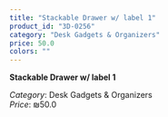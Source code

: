 ```yaml
---
title: "Stackable Drawer w/ label 1"
product_id: "3D-0256"
category: "Desk Gadgets & Organizers"
price: 50.0
colors: ""
---
```


**Stackable Drawer w/ label 1**

*Category*: Desk Gadgets & Organizers  
*Price*: ₪50.0

